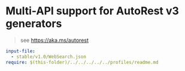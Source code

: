 # Multi-API support for AutoRest v3 generators

> see https://aka.ms/autorest

``` yaml $(enable-multi-api)
input-file:
  - stable/v1.0/WebSearch.json
require: $(this-folder)/../../../../../profiles/readme.md
```
